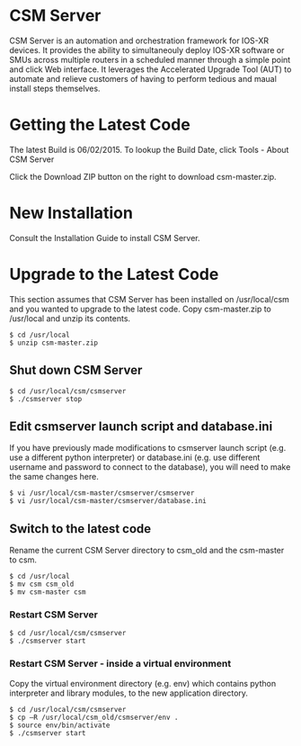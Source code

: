 # CSM Server

CSM Server is an automation and orchestration framework for IOS-XR devices.  It provides the ability to simultaneouly deploy IOS-XR software or SMUs across multiple routers in a scheduled manner through a simple point and click Web interface.  It leverages the Accelerated Upgrade Tool (AUT) to automate and relieve customers of having to perform tedious and maual install steps themselves.

# Getting the Latest Code

The latest Build is 06/02/2015.  To lookup the Build Date, click Tools - About CSM Server

Click the Download ZIP button on the right to download csm-master.zip.  

# New Installation

Consult the Installation Guide to install CSM Server.

# Upgrade to the Latest Code

This section assumes that CSM Server has been installed on /usr/local/csm and you wanted to upgrade to the latest code.  Copy csm-master.zip to /usr/local and unzip its contents.

```shell
$ cd /usr/local
$ unzip csm-master.zip
```

## Shut down CSM Server

```shell
$ cd /usr/local/csm/csmserver
$ ./csmserver stop
```

## Edit csmserver launch script and database.ini

If you have previously made modifications to csmserver launch script (e.g. use a different python interpreter) or database.ini (e.g. use different username and password to connect to the database), you will need to make the same changes here.

```shell
$ vi /usr/local/csm-master/csmserver/csmserver
$ vi /usr/local/csm-master/csmserver/database.ini
```

## Switch to the latest code

Rename the current CSM Server directory to csm_old and the csm-master to csm.  

```shell
$ cd /usr/local
$ mv csm csm_old              
$ mv csm-master csm
```

### Restart CSM Server

```shell
$ cd /usr/local/csm/csmserver
$ ./csmserver start
```

### Restart CSM Server - inside a virtual environment

Copy the virtual environment directory (e.g. env) which contains python interpreter and library modules, to the new application directory.

```shell
$ cd /usr/local/csm/csmserver
$ cp –R /usr/local/csm_old/csmserver/env .
$ source env/bin/activate
$ ./csmserver start
```
